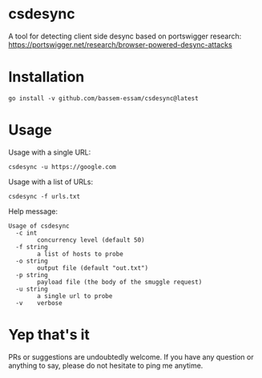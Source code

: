 # csdesync
A tool for detecting client side desync based on portswigger research:
https://portswigger.net/research/browser-powered-desync-attacks

# Installation
```
go install -v github.com/bassem-essam/csdesync@latest
```

# Usage
Usage with a single URL:
```
csdesync -u https://google.com
```

Usage with a list of URLs:
```
csdesync -f urls.txt
```

Help message:
```
Usage of csdesync
  -c int
        concurrency level (default 50)
  -f string
        a list of hosts to probe
  -o string
        output file (default "out.txt")
  -p string
        payload file (the body of the smuggle request)
  -u string
        a single url to probe
  -v    verbose
```

# Yep that's it
PRs or suggestions are undoubtedly welcome.
If you have any question or anything to say, please do not hesitate to ping me anytime.

